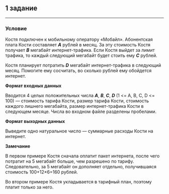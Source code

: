 ## 1 задание

---

### Условие

Костя подключен к мобильному оператору «Мобайл». Абонентская плата Кости
составляет _**A**_ рублей в месяц. За эту стоимость Костя получает _**B**_
мегабайт интернет-трафика. Если Костя выйдет за лимит трафика, то каждый
следующий мегабайт будет стоить ему _**C**_ рублей.

Костя планирует потратить _**D**_ мегабайт интернет-трафика в следующий месяц.
Помогите ему сосчитать, во сколько рублей ему обойдется интернет.

**Формат входных данных**

Вводится 4 целых положительных числа _**A**_, _**B**_, _**C**_, _**D**_
(1 <= A, B, C, D <= 100) — стоимость тарифа Кости, размер тарифа Кости,
стоимость каждого лишнего мегабайта, размер интернет-трафика Кости в следующем
месяце. Числа во входном файле разделены пробелами.

**Формат выходных данных**

Выведите одно натуральное число — суммарные расходы Кости на интернет.

**Замечание**

В первом примере Костя сначала оплатит пакет интернета, после чего потратит
на 5 мегабайт больше, чем разрешено по тарифу. Следовательно, за 5 мегабайт
он дополняет отдельно, получившаяся стоимость 100+12×6=160 рублей.

Во втором примере Костя укладывается в тарифный план, поэтому платит только
за него.
